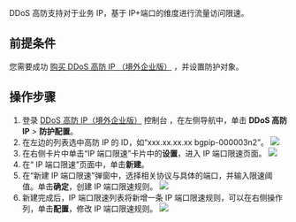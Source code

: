 DDoS 高防支持对于业务 IP，基于 IP+端口的维度进行流量访问限速。
 
## 前提条件
您需要成功 [购买 DDoS 高防 IP （境外企业版）](https://cloud.tencent.com/document/product/1014/56255) ，并设置防护对象。

## 操作步骤
1.	登录 [DDoS 高防 IP（境外企业版）](https://console.cloud.tencent.com/ddos/ddos-basic) 控制台 ，在左侧导航中，单击 **DDoS 高防 IP** > **防护配置**。
2.	在左边的列表选中高防 IP 的 ID，如“xxx.xx.xx.xx bgpip-000003n2”。
![](https://main.qcloudimg.com/raw/d6586694f3fc6b1cbc6099b6b1498c38.png)
3. 在右侧卡片中单击“IP 端口限速”卡片中的**设置**，进入 IP 端口限速页面。
![](https://main.qcloudimg.com/raw/daec94b7558b4a9ca2213de692e6211a.png)
4. 在“ IP 端口限速”页面中，单击**新建**。
5. 在“新建 IP 端口限速”弹窗中，选择相关协议与具体的端口，并输入限速阈值。单击**确定**，创建 IP 端口限速规则。
![](https://main.qcloudimg.com/raw/919e3dc04e38281d04ad58feafff6d1e.png)
6. 新建完成后，IP 端口限速列表将新增一条 IP 端口限速规则，可以在右侧操作列，单击**配置**，修改 IP 端口限速规则。
![](https://main.qcloudimg.com/raw/431338c9232bea891d3880c1bb5cf9e9.png)


